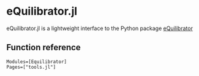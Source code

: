 
# eQuilibrator.jl
eQuilibrator.jl is a lightweight interface to the Python package [eQuilibrator](https://equilibrator.weizmann.ac.il/)

## Function reference

```@autodocs
Modules=[Equilibrator]
Pages=["tools.jl"]
```

